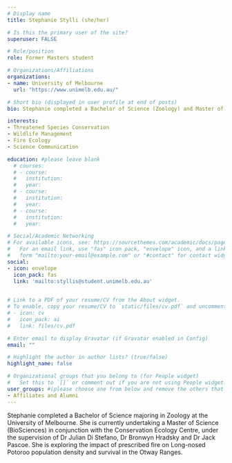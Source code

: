 ```yaml
---
# Display name
title: Stephanie Stylli (she/her)

# Is this the primary user of the site?
superuser: FALSE

# Role/position
role: Former Masters student 

# Organizations/Affiliations
organizations:
- name: University of Melbourne
  url: "https://www.unimelb.edu.au/"

# Short bio (displayed in user profile at end of posts)
bio: Stephanie completed a Bachelor of Science (Zoology) and Master of Science (BioSciences) at the University of Melbourne. She is exploring the impact of prescribed fire on Long-nosed Potoroo population density and survival in the Otway Ranges.

interests:
- Threatened Species Conservation
- Wildlife Management
- Fire Ecology
- Science Communication

education: #please leave blank
  # courses:
  # - course:
  #   institution:
  #   year:
  # - course:
  #   institution:
  #   year:
  # - course:
  #   institution:
  #   year:

# Social/Academic Networking
# For available icons, see: https://sourcethemes.com/academic/docs/page-builder/#icons
#   For an email link, use "fas" icon pack, "envelope" icon, and a link in the
#   form "mailto:your-email@example.com" or "#contact" for contact widget.
social:
- icon: envelope
  icon_pack: fas
  link: 'mailto:styllis@student.unimelb.edu.au'

  
# Link to a PDF of your resume/CV from the About widget.
# To enable, copy your resume/CV to `static/files/cv.pdf` and uncomment the lines below.
# - icon: cv
#   icon_pack: ai
#   link: files/cv.pdf

# Enter email to display Gravatar (if Gravatar enabled in Config)
email: ""

# Highlight the author in author lists? (true/false)
highlight_name: false

# Organizational groups that you belong to (for People widget)
#   Set this to `[]` or comment out if you are not using People widget.
user_groups: #(please choose one from below and remove the others that aren't needed)
- Affiliates and Alumni
---
```



Stephanie completed a Bachelor of Science majoring in Zoology at the University of Melbourne. She is currently undertaking a Master of Science (BioSciences) in conjunction with the Conservation Ecology Centre, under the supervision of Dr Julian Di Stefano, Dr Bronwyn Hradsky and Dr Jack Pascoe. She is exploring the impact of prescribed fire on Long-nosed Potoroo population density and survival in the Otway Ranges.
